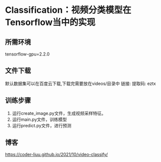 # Classification：视频分类模型在Tensorflow当中的实现

## 所需环境
tensorflow-gpu=2.2.0

## 文件下载

默认数据集可以在百度云下载,下载完需要放在videos/目录中
链接: 
提取码: eztx

## 训练步骤

1. 运行create_image.py文件，生成视频采样特征。
2. 运行main.py文件，训练模型
3. 运行predict.py文件，进行预测

## 博客

https://coder-liuu.github.io/2021/10/video-classify/
